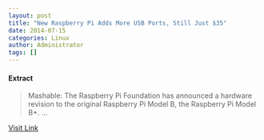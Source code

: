 ```yaml
---
layout: post
title: "New Raspberry Pi Adds More USB Ports, Still Just $35"
date: 2014-07-15
categories: Linux
author: Administrator
tags: []
---
```





#### Extract
>Mashable:&nbsp;The Raspberry Pi Foundation has announced a hardware revision to the original Raspberry Pi Model B, the Raspberry Pi Model B+....



[Visit Link](https://www.linux.com/news/embedded-mobile/mobile-linux/780351-new-raspberry-pi-adds-more-usb-ports-still-just-35/)


